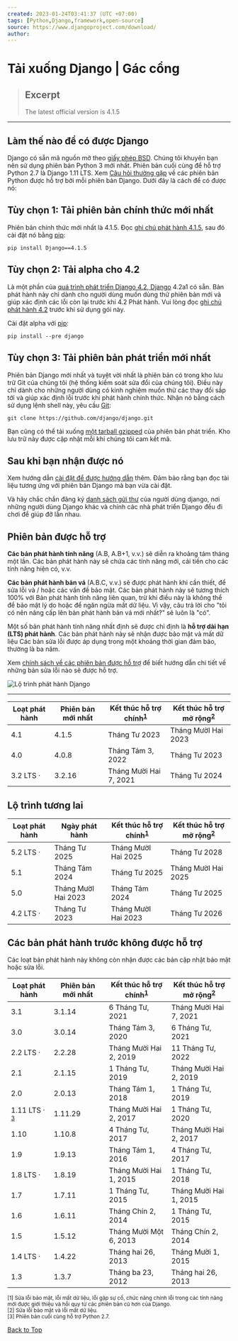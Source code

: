 ```yaml
---
created: 2023-01-24T03:41:37 (UTC +07:00)
tags: [Python,Django,framework,open-source]
source: https://www.djangoproject.com/download/
author: 
---
```


# Tải xuống Django | Gác cổng

> ## Excerpt
> The latest official version is 4.1.5

---
## Làm thế nào để có được Django

Django có sẵn mã nguồn mở theo [giấy phép BSD](https://github.com/django/django/blob/main/LICENSE). Chúng tôi khuyên bạn nên sử dụng phiên bản Python 3 mới nhất. Phiên bản cuối cùng để hỗ trợ Python 2.7 là Django 1.11 LTS. Xem [Câu hỏi thường gặp](https://docs.djangoproject.com/en/dev/faq/install/#what-python-version-can-i-use-with-django) về các phiên bản Python được hỗ trợ bởi mỗi phiên bản Django. Dưới đây là cách để có được nó:

## Tùy chọn 1: Tải phiên bản chính thức mới nhất

Phiên bản chính thức mới nhất là 4.1.5. Đọc [ghi chú phát hành 4.1.5](https://docs.djangoproject.com/en/4.1/releases/4.1.5/), sau đó cài đặt nó bằng [pip](https://pip.pypa.io/en/latest/):

```
pip install Django==4.1.5
```

## Tùy chọn 2: Tải alpha cho 4.2

Là một phần của [quá trình phát triển Django 4.2, Django](https://code.djangoproject.com/wiki/Version4.2Roadmap) 4.2a1 có sẵn. Bản phát hành này chỉ dành cho người dùng muốn dùng thử phiên bản mới và giúp xác định các lỗi còn lại trước khi 4.2 Phát hành. Vui lòng đọc [ghi chú phát hành 4.2](https://docs.djangoproject.com/en/4.2/releases/4.2/) trước khi sử dụng gói này.

Cài đặt alpha với [pip](https://pip.pypa.io/):

```
pip install --pre django
```

## Tùy chọn 3: Tải phiên bản phát triển mới nhất

Phiên bản Django mới nhất và tuyệt vời nhất là phiên bản có trong kho lưu trữ Git của chúng tôi (hệ thống kiểm soát sửa đổi của chúng tôi). Điều này chỉ dành cho những người dùng có kinh nghiệm muốn thử các thay đổi sắp tới và giúp xác định lỗi trước khi phát hành chính thức. Nhận nó bằng cách sử dụng lệnh shell này, yêu cầu [Git](https://git-scm.com/):

`git clone https://github.com/django/django.git`

Bạn cũng có thể tải xuống [một tarball gzipped](https://github.com/django/django/archive/main.tar.gz) của phiên bản phát triển. Kho lưu trữ này được cập nhật mỗi khi chúng tôi cam kết mã.

## Sau khi bạn nhận được nó

Xem hướng dẫn [cài đặt để được hướng dẫn](https://docs.djangoproject.com/en/stable/intro/install/) thêm. Đảm bảo rằng bạn đọc tài liệu tương ứng với phiên bản Django mà bạn vừa cài đặt.

Và hãy chắc chắn đăng ký [danh sách gửi thư](https://groups.google.com/group/django-users) của người dùng django, nơi những người dùng Django khác và chính các nhà phát triển Django đều đi chơi để giúp đỡ lẫn nhau.

## Phiên bản được hỗ trợ

**Các bản phát hành tính năng** (A.B, A.B+1, v.v.) sẽ diễn ra khoảng tám tháng một lần. Các bản phát hành này sẽ chứa các tính năng mới, cải tiến cho các tính năng hiện có, v.v.

**Các bản phát hành bản vá** (A.B.C, v.v.) sẽ được phát hành khi cần thiết, để sửa lỗi và / hoặc các vấn đề bảo mật. Các bản phát hành này sẽ tương thích 100% với Bản phát hành tính năng liên quan, trừ khi điều này là không thể để bảo mật lý do hoặc để ngăn ngừa mất dữ liệu. Vì vậy, câu trả lời cho "tôi có nên nâng cấp lên bản phát hành bản vá mới nhất?" sẽ luôn là "có".

Một số bản phát hành tính năng nhất định sẽ được chỉ định là **hỗ trợ dài hạn (LTS) phát hành**. Các bản phát hành này sẽ nhận được bảo mật và mất dữ liệu Các bản sửa lỗi được áp dụng trong một khoảng thời gian đảm bảo, thường là ba năm.

Xem [chính sách về các phiên bản được hỗ trợ](https://docs.djangoproject.com/en/dev/internals/release-process/#supported-versions) để biết hướng dẫn chi tiết về những bản sửa lỗi nào sẽ được hỗ trợ.

![Lộ trình phát hành Django](https://static.djangoproject.com/img/release-roadmap.4cf783b31fbe.png)

___

| Loạt phát hành | Phiên bản mới nhất | Kết thúc hỗ trợ chính<sup><a href="https://www.djangoproject.com/download/#ft1" _msthash="2062567" _msttexthash="4459">1</a></sup> | Kết thúc hỗ trợ mở rộng<sup><a href="https://www.djangoproject.com/download/#ft2" _msthash="2062775" _msttexthash="4550">2</a></sup> |
| --- | --- | --- | --- |
| 4.1 | 4.1.5 | Tháng Tư 2023 | Tháng MườI Hai 2023 |
| 4.0 | 4.0.8 | Tháng Tám 3, 2022 | Tháng Tư 2023 |
| 3.2 LTS · | 3.2.16 | Tháng Mười Hai 7, 2021 | Tháng Tư 2024 |

## Lộ trình tương lai

| Loạt phát hành | Ngày phát hành | Kết thúc hỗ trợ chính<sup><a href="https://www.djangoproject.com/download/#ft1" _msthash="2063555" _msttexthash="4459">1</a></sup> | Kết thúc hỗ trợ mở rộng<sup><a href="https://www.djangoproject.com/download/#ft2" _msthash="2063763" _msttexthash="4550">2</a></sup> |
| --- | --- | --- | --- |
| 5.2 LTS · | Tháng Tư 2025 | Tháng MườI Hai 2025 | Tháng Tư 2028 |
| 5.1 | Tháng Tám 2024 | Tháng Tư 2025 | Tháng MườI Hai 2025 |
| 5.0 | Tháng MườI Hai 2023 | Tháng Tám 2024 | Tháng Tư 2025 |
| 4.2 LTS · | Tháng Tư 2023 | Tháng MườI Hai 2023 | Tháng Tư 2026 |

## Các bản phát hành trước không được hỗ trợ

Các loạt bản phát hành này không còn nhận được các bản cập nhật bảo mật hoặc sửa lỗi.

| Loạt phát hành | Phiên bản mới nhất | Kết thúc hỗ trợ chính<sup><a href="https://www.djangoproject.com/download/#ft1" _msthash="2060578" _msttexthash="4459">1</a></sup> | Kết thúc hỗ trợ mở rộng<sup><a href="https://www.djangoproject.com/download/#ft2" _msthash="2060786" _msttexthash="4550">2</a></sup> |
| --- | --- | --- | --- |
| 3.1 | 3.1.14 | 6 Tháng Tư, 2021 | Tháng Mười Hai 7, 2021 |
| 3.0 | 3.0.14 | Tháng Tám 3, 2020 | 6 Tháng Tư, 2021 |
| 2.2 LTS · | 2.2.28 | Tháng Mười Hai 2, 2019 | 11 Tháng Tư, 2022 |
| 2.1 | 2.1.15 | 1 Tháng Tư, 2019 | Tháng Mười Hai 2, 2019 |
| 2.0 | 2.0.13 | Tháng Tám 1, 2018 | 1 Tháng Tư, 2019 |
| 1.11 LTS · <sup><a href="https://www.djangoproject.com/download/#ft3" _msthash="2061072" _msttexthash="4641">3</a></sup> | 1.11.29 | Tháng Mười Hai 2, 2017 | 1 Tháng Tư, 2020 |
| 1.10 | 1.10.8 | 4 Tháng Tư, 2017 | Tháng Mười Hai 2, 2017 |
| 1.9 | 1.9.13 | Tháng Tám 1, 2016 | 4 Tháng Tư, 2017 |
| 1.8 LTS · | 1.8.19 | Tháng Mười Hai 1, 2015 | 1 Tháng Tư, 2018 |
| 1.7 | 1.7.11 | 1 Tháng Tư, 2015 | Tháng Mười Hai 1, 2015 |
| 1.6 | 1.6.11 | Tháng Chín 2, 2014 | 1 Tháng Tư, 2015 |
| 1.5 | 1.5.12 | Tháng Mười Một 6, 2013 | Tháng Chín 2, 2014 |
| 1.4 LTS · | 1.4.22 | Tháng hai 26, 2013 | Tháng Mười 1, 2015 |
| 1.3 | 1.3.7 | Tháng ba 23, 2012 | Tháng hai 26, 2013 |

<sup id="ft1" _msthash="27079" _msttexthash="138868808">[1] Sửa lỗi bảo mật, lỗi mất dữ liệu, lỗi gặp sự cố, chức năng chính lỗi trong các tính năng mới được giới thiệu và hồi quy từ các phiên bản cũ hơn của Django.</sup>  
<sup id="ft2" _msthash="27196" _msttexthash="19089031">[2] Sửa lỗi bảo mật và lỗi mất dữ liệu.</sup>  
<sup id="ft3" _msthash="27313" _msttexthash="10456979">[3] Phiên bản cuối cùng hỗ trợ Python 2.7.</sup>

[Back to Top](https://www.djangoproject.com/download/#top)
